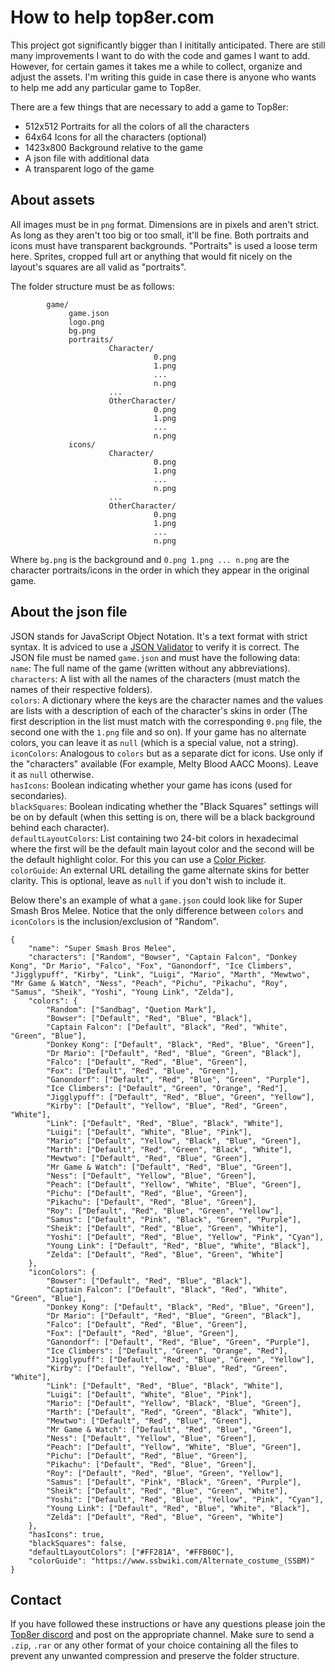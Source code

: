 # How to help top8er.com

This project got significantly bigger than I inititally anticipated. There are still many improvements I want to do with the code and games I want to add. 
However, for certain games it takes me a while to collect, organize and adjust the assets. I'm writing this guide in case there is anyone who wants to help me add any particular game to Top8er.  

There are a few things that are necessary to add a game to Top8er:
- 512x512 Portraits for all the colors of all the characters
- 64x64 Icons for all the characters (optional)
- 1423x800 Background relative to the game
- A json file with additional data
- A transparent logo of the game

## About assets

All images must be in `png` format. Dimensions are in pixels and aren't strict. As long as they aren't too big or too small, it'll be fine. 
Both portraits and icons must have transparent backgrounds. "Portraits" is used a loose term here. 
Sprites, cropped full art or anything that would fit nicely on the layout's squares are all valid as "portraits".  

The folder structure must be as follows:
```
        game/
             game.json
             logo.png
             bg.png
             portraits/
                      Character/
                                0.png
                                1.png
                                ...
                                n.png
                      ...
                      OtherCharacter/
                                0.png
                                1.png
                                ...
                                n.png
             icons/
                      Character/
                                0.png
                                1.png
                                ...
                                n.png
                      ...
                      OtherCharacter/
                                0.png
                                1.png
                                ...
                                n.png
```
Where `bg.png` is the background and `0.png 1.png ... n.png` are the character portraits/icons in the order in which they appear in the original game.  

## About the json file

JSON stands for JavaScript Object Notation. It's a text format with strict syntax. It is adviced to use a [JSON Validator](https://jsonlint.com) to verify it is correct. The JSON file must be named `game.json` and must have the following data:  
`name`: The full name of the game (written without any abbreviations).  
`characters`: A list with all the names of the characters (must match the names of their respective folders).  
`colors`: A dictionary where the keys are the character names and the values are lists with a description of each of the character's skins in order (The first description in the list must match with the corresponding `0.png` file, the second one with the `1.png` file and so on). If your game has no alternate colors, you can leave it as `null` (which is a special value, not a string).  
`iconColors`: Analogous to `colors` but as a separate dict for icons. Use only if the "characters" available (For example, Melty Blood AACC Moons). Leave it as         `null` otherwise.  
`hasIcons`: Boolean indicating whether your game has icons (used for secondaries).  
`blackSquares`: Boolean indicating whether the "Black Squares" settings will be on by default (when this setting is on, there will be a black background behind each character).  
`defaultLayoutColors`: List containing two 24-bit colors in hexadecimal where the first will be the default main layout color and the second will be the default highlight color. For this you can use a [Color Picker](https://www.w3schools.com/colors/colors_picker.asp).  
`colorGuide`: An external URL detailing the game alternate skins for better clarity. This is optional, leave as `null` if you don't wish to include it.  

Below there's an example of what a `game.json` could look like for Super Smash Bros Melee. Notice that the only difference between `colors` and `iconColors` is the inclusion/exclusion of "Random".
```
{
    "name": "Super Smash Bros Melee",
    "characters": ["Random", "Bowser", "Captain Falcon", "Donkey Kong", "Dr Mario", "Falco", "Fox", "Ganondorf", "Ice Climbers", "Jigglypuff", "Kirby", "Link", "Luigi", "Mario", "Marth", "Mewtwo", "Mr Game & Watch", "Ness", "Peach", "Pichu", "Pikachu", "Roy", "Samus", "Sheik", "Yoshi", "Young Link", "Zelda"],
    "colors": {
        "Random": ["Sandbag", "Quetion Mark"],
        "Bowser": ["Default", "Red", "Blue", "Black"], 
        "Captain Falcon": ["Default", "Black", "Red", "White", "Green", "Blue"], 
        "Donkey Kong": ["Default", "Black", "Red", "Blue", "Green"], 
        "Dr Mario": ["Default", "Red", "Blue", "Green", "Black"], 
        "Falco": ["Default", "Red", "Blue", "Green"], 
        "Fox": ["Default", "Red", "Blue", "Green"], 
        "Ganondorf": ["Default", "Red", "Blue", "Green", "Purple"], 
        "Ice Climbers": ["Default", "Green", "Orange", "Red"], 
        "Jigglypuff": ["Default", "Red", "Blue", "Green", "Yellow"], 
        "Kirby": ["Default", "Yellow", "Blue", "Red", "Green", "White"], 
        "Link": ["Default", "Red", "Blue", "Black", "White"], 
        "Luigi": ["Default", "White", "Blue", "Pink"], 
        "Mario": ["Default", "Yellow", "Black", "Blue", "Green"], 
        "Marth": ["Default", "Red", "Green", "Black", "White"], 
        "Mewtwo": ["Default", "Red", "Blue", "Green"], 
        "Mr Game & Watch": ["Default", "Red", "Blue", "Green"], 
        "Ness": ["Default", "Yellow", "Blue", "Green"], 
        "Peach": ["Default", "Yellow", "White", "Blue", "Green"], 
        "Pichu": ["Default", "Red", "Blue", "Green"], 
        "Pikachu": ["Default", "Red", "Blue", "Green"], 
        "Roy": ["Default", "Red", "Blue", "Green", "Yellow"], 
        "Samus": ["Default", "Pink", "Black", "Green", "Purple"], 
        "Sheik": ["Default", "Red", "Blue", "Green", "White"], 
        "Yoshi": ["Default", "Red", "Blue", "Yellow", "Pink", "Cyan"], 
        "Young Link": ["Default", "Red", "Blue", "White", "Black"], 
        "Zelda": ["Default", "Red", "Blue", "Green", "White"]
    },
    "iconColors": {
        "Bowser": ["Default", "Red", "Blue", "Black"], 
        "Captain Falcon": ["Default", "Black", "Red", "White", "Green", "Blue"], 
        "Donkey Kong": ["Default", "Black", "Red", "Blue", "Green"], 
        "Dr Mario": ["Default", "Red", "Blue", "Green", "Black"], 
        "Falco": ["Default", "Red", "Blue", "Green"], 
        "Fox": ["Default", "Red", "Blue", "Green"], 
        "Ganondorf": ["Default", "Red", "Blue", "Green", "Purple"], 
        "Ice Climbers": ["Default", "Green", "Orange", "Red"], 
        "Jigglypuff": ["Default", "Red", "Blue", "Green", "Yellow"], 
        "Kirby": ["Default", "Yellow", "Blue", "Red", "Green", "White"], 
        "Link": ["Default", "Red", "Blue", "Black", "White"], 
        "Luigi": ["Default", "White", "Blue", "Pink"], 
        "Mario": ["Default", "Yellow", "Black", "Blue", "Green"], 
        "Marth": ["Default", "Red", "Green", "Black", "White"], 
        "Mewtwo": ["Default", "Red", "Blue", "Green"], 
        "Mr Game & Watch": ["Default", "Red", "Blue", "Green"], 
        "Ness": ["Default", "Yellow", "Blue", "Green"], 
        "Peach": ["Default", "Yellow", "White", "Blue", "Green"], 
        "Pichu": ["Default", "Red", "Blue", "Green"], 
        "Pikachu": ["Default", "Red", "Blue", "Green"], 
        "Roy": ["Default", "Red", "Blue", "Green", "Yellow"], 
        "Samus": ["Default", "Pink", "Black", "Green", "Purple"], 
        "Sheik": ["Default", "Red", "Blue", "Green", "White"], 
        "Yoshi": ["Default", "Red", "Blue", "Yellow", "Pink", "Cyan"], 
        "Young Link": ["Default", "Red", "Blue", "White", "Black"], 
        "Zelda": ["Default", "Red", "Blue", "Green", "White"]
    },
    "hasIcons": true,
    "blackSquares": false,
    "defaultLayoutColors": ["#FF281A", "#FFB60C"],
    "colorGuide": "https://www.ssbwiki.com/Alternate_costume_(SSBM)"
}
```

## Contact
If you have followed these instructions or have any questions please join the [Top8er discord](https://discord.gg/pPS92jYvJT) and post on the appropriate channel. 
Make sure to send a `.zip`, `.rar` or any other format of your choice containing all the files to prevent any unwanted compression and preserve the folder structure.

